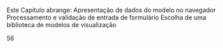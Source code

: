 Este Capítulo abrange:
	Apresentação de dados do modelo no navegador
	Processamento e validação de entrada de formulário
	Escolha de uma biblioteca de modelos de visualização

56